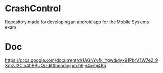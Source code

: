 # CrashControl
Repository made for developing an android app for the Mobile Systems exam

# Doc
https://docs.google.com/document/d/1AGNYvfk_Ygwtbdyx91PbrVZW7e2_9XmzJ2Cfo4hBBUQ/edit#heading=h.h9je4xehj485
